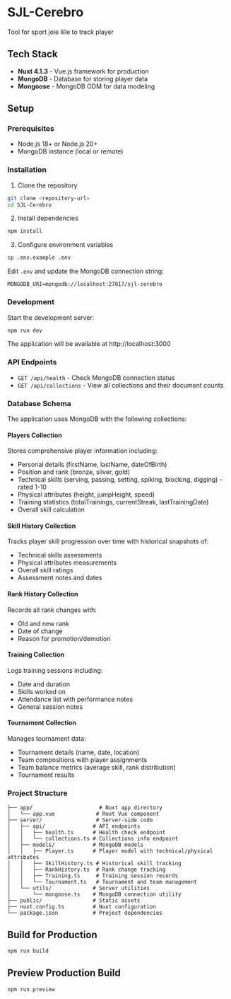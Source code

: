 # SJL-Cerebro
Tool for sport joie lille to track player

## Tech Stack
- **Nuxt 4.1.3** - Vue.js framework for production
- **MongoDB** - Database for storing player data
- **Mongoose** - MongoDB ODM for data modeling

## Setup

### Prerequisites
- Node.js 18+ or Node.js 20+
- MongoDB instance (local or remote)

### Installation

1. Clone the repository
```bash
git clone <repository-url>
cd SJL-Cerebro
```

2. Install dependencies
```bash
npm install
```

3. Configure environment variables
```bash
cp .env.example .env
```

Edit `.env` and update the MongoDB connection string:
```
MONGODB_URI=mongodb://localhost:27017/sjl-cerebro
```

### Development

Start the development server:
```bash
npm run dev
```

The application will be available at http://localhost:3000

### API Endpoints

- `GET /api/health` - Check MongoDB connection status
- `GET /api/collections` - View all collections and their document counts

### Database Schema

The application uses MongoDB with the following collections:

#### Players Collection
Stores comprehensive player information including:
- Personal details (firstName, lastName, dateOfBirth)
- Position and rank (bronze, silver, gold)
- Technical skills (serving, passing, setting, spiking, blocking, digging) - rated 1-10
- Physical attributes (height, jumpHeight, speed)
- Training statistics (totalTrainings, currentStreak, lastTrainingDate)
- Overall skill calculation

#### Skill History Collection
Tracks player skill progression over time with historical snapshots of:
- Technical skills assessments
- Physical attributes measurements
- Overall skill ratings
- Assessment notes and dates

#### Rank History Collection
Records all rank changes with:
- Old and new rank
- Date of change
- Reason for promotion/demotion

#### Training Collection
Logs training sessions including:
- Date and duration
- Skills worked on
- Attendance list with performance notes
- General session notes

#### Tournament Collection
Manages tournament data:
- Tournament details (name, date, location)
- Team compositions with player assignments
- Team balance metrics (average skill, rank distribution)
- Tournament results

### Project Structure

```
├── app/                     # Nuxt app directory
│   └── app.vue             # Root Vue component
├── server/                 # Server-side code
│   ├── api/               # API endpoints
│   │   ├── health.ts      # Health check endpoint
│   │   └── collections.ts # Collections info endpoint
│   ├── models/            # MongoDB models
│   │   ├── Player.ts      # Player model with technical/physical attributes
│   │   ├── SkillHistory.ts # Historical skill tracking
│   │   ├── RankHistory.ts  # Rank change tracking
│   │   ├── Training.ts     # Training session records
│   │   └── Tournament.ts   # Tournament and team management
│   └── utils/             # Server utilities
│       └── mongoose.ts    # MongoDB connection utility
├── public/                # Static assets
├── nuxt.config.ts         # Nuxt configuration
└── package.json           # Project dependencies
```

## Build for Production

```bash
npm run build
```

## Preview Production Build

```bash
npm run preview
```
